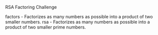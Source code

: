 RSA Factoring Challenge

factors - Factorizes as many numbers as possible into a product of two smaller numbers.
rsa - Factorizes as many numbers as possible into a product of two smaller prime numbers.
